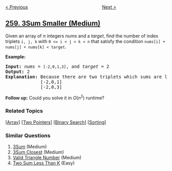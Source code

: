 <!--|This file generated by command(leetcode description); DO NOT EDIT.    |-->
<!--+----------------------------------------------------------------------+-->
<!--|@author    openset <openset.wang@gmail.com>                           |-->
<!--|@link      https://github.com/openset                                 |-->
<!--|@home      https://github.com/openset/leetcode                        |-->
<!--+----------------------------------------------------------------------+-->

[< Previous](../add-digits "Add Digits")
　　　　　　　　　　　　　　　　
[Next >](../single-number-iii "Single Number III")

## [259. 3Sum Smaller (Medium)](https://leetcode.com/problems/3sum-smaller "较小的三数之和")

<p>Given an array of <i>n</i> integers <i>nums</i> and a <i>target</i>, find the number of index triplets <code>i, j, k</code> with <code>0 &lt;= i &lt; j &lt; k &lt; n</code> that satisfy the condition <code>nums[i] + nums[j] + nums[k] &lt; target</code>.</p>

<p><strong>Example:</strong></p>

<pre>
<strong>Input:</strong> <i>nums</i> = <code>[-2,0,1,3]</code>, and <i>target</i> = 2
<strong>Output:</strong> 2 
<strong>Explanation:</strong>&nbsp;Because there are two triplets which sums are less than 2:
&nbsp;            [-2,0,1]
             [-2,0,3]
</pre>

<p><b style="font-family: sans-serif, Arial, Verdana, &quot;Trebuchet MS&quot;;">Follow up:</b> Could you solve it in <i>O</i>(<i>n</i><sup>2</sup>) runtime?</p>

### Related Topics
  [[Array](../../tag/array/README.md)]
  [[Two Pointers](../../tag/two-pointers/README.md)]
  [[Binary Search](../../tag/binary-search/README.md)]
  [[Sorting](../../tag/sorting/README.md)]

### Similar Questions
  1. [3Sum](../3sum) (Medium)
  1. [3Sum Closest](../3sum-closest) (Medium)
  1. [Valid Triangle Number](../valid-triangle-number) (Medium)
  1. [Two Sum Less Than K](../two-sum-less-than-k) (Easy)
